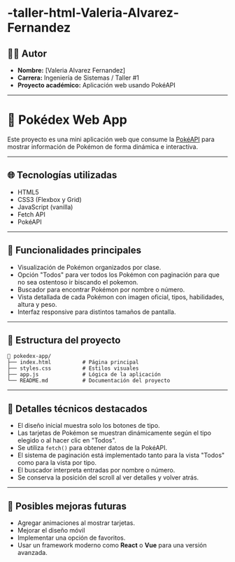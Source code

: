 # -taller-html-Valeria-Alvarez-Fernandez

## 👩‍💻 Autor

- **Nombre:** [Valeria Alvarez Fernandez]
- **Carrera:** Ingeniería de Sistemas / Taller #1
- **Proyecto académico:** Aplicación web usando PokéAPI

---

# 📘 Pokédex Web App

Este proyecto es una mini aplicación web que consume la [PokéAPI](https://pokeapi.co/) para mostrar información de Pokémon de forma dinámica e interactiva.

---

## 🌐 Tecnologías utilizadas

- HTML5
- CSS3 (Flexbox y Grid)
- JavaScript (vanilla)
- Fetch API
- PokéAPI

---

## 🚀 Funcionalidades principales

- Visualización de Pokémon organizados por clase.
- Opción "Todos" para ver todos los Pokémon con paginación para que no sea ostentoso ir biscando el pokemon.
- Buscador para encontrar Pokémon por nombre o número.
- Vista detallada de cada Pokémon con imagen oficial, tipos, habilidades, altura y peso.
- Interfaz responsive para distintos tamaños de pantalla.

---

## 📂 Estructura del proyecto

```
📁 pokedex-app/
├── index.html          # Página principal
├── styles.css          # Estilos visuales
├── app.js              # Lógica de la aplicación
└── README.md           # Documentación del proyecto
```

---

## 🧠 Detalles técnicos destacados

- El diseño inicial muestra solo los botones de tipo.
- Las tarjetas de Pokémon se muestran dinámicamente según el tipo elegido o al hacer clic en "Todos".
- Se utiliza `fetch()` para obtener datos de la PokéAPI.
- El sistema de paginación está implementado tanto para la vista "Todos" como para la vista por tipo.
- El buscador interpreta entradas por nombre o número.
- Se conserva la posición del scroll al ver detalles y volver atrás.

---

## 🔧 Posibles mejoras futuras

- Agregar animaciones al mostrar tarjetas.
- Mejorar el diseño móvil 
- Implementar una opción de favoritos.
- Usar un framework moderno como **React** o **Vue** para una versión avanzada.



